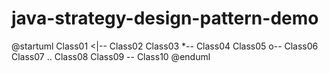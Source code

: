# java-strategy-design-pattern-demo

@startuml
Class01 <|-- Class02
Class03 *-- Class04
Class05 o-- Class06
Class07 .. Class08
Class09 -- Class10
@enduml
